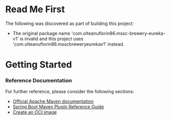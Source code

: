 # Read Me First
The following was discovered as part of building this project:

* The original package name 'com.olteanuflorin86.mssc-brewery-eureka-v1' is invalid and this project uses 'com.olteanuflorin86.msscbreweryeurekav1' instead.

# Getting Started

### Reference Documentation
For further reference, please consider the following sections:

* [Official Apache Maven documentation](https://maven.apache.org/guides/index.html)
* [Spring Boot Maven Plugin Reference Guide](https://docs.spring.io/spring-boot/docs/2.7.14/maven-plugin/reference/html/)
* [Create an OCI image](https://docs.spring.io/spring-boot/docs/2.7.14/maven-plugin/reference/html/#build-image)

